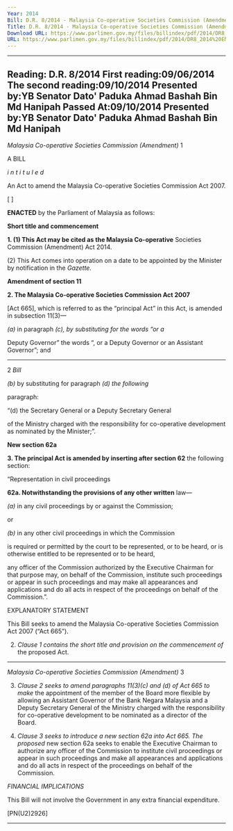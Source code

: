 ```yaml
---
Year: 2014
Bill: D.R. 8/2014 - Malaysia Co-operative Societies Commission (Amendment) Bill 2014 (Passed)
Title: D.R. 8/2014 - Malaysia Co-operative Societies Commission (Amendment) Bill 2014 (Passed)
Download URL: https://www.parlimen.gov.my/files/billindex/pdf/2014/DR8_2014%20ENG.pdf
URL: https://www.parlimen.gov.my/files/billindex/pdf/2014/DR8_2014%20ENG.pdf
---
```

---
Reading:
D.R. 8/2014
First reading:09/06/2014
The second reading:09/10/2014
Presented by:YB Senator Dato' Paduka Ahmad Bashah Bin Md Hanipah
Passed At:09/10/2014
Presented by:YB Senator Dato' Paduka Ahmad Bashah Bin Md Hanipah
---

_Malaysia Co-operative Societies Commission (Amendment)_ 1

A BILL

_i n t i t u l e d_

An Act to amend the Malaysia Co-operative Societies Commission
Act 2007.

[ ]

**ENACTED** by the Parliament of Malaysia as follows:

**Short title and commencement**

**1. (1) This Act may be cited as the Malaysia Co-operative**
Societies Commission (Amendment) Act 2014.

(2) This Act comes into operation on a date to be appointed
by the Minister by notification in the _Gazette._

**Amendment of section 11**

**2. The Malaysia Co-operative Societies Commission Act 2007**

[Act 665], which is referred to as the “principal Act” in this Act,
is amended in subsection 11(3)—

_(a)_ in paragraph _(c), by substituting for the words “or a_

Deputy Governor” the words “, or a Deputy Governor
or an Assistant Governor”; and


-----

2 _Bill_

_(b)_ by substituting for paragraph _(d) the following_

paragraph:

“(d) the Secretary General or a Deputy Secretary General

of the Ministry charged with the responsibility
for co-operative development as nominated by
the Minister;”.

**New section 62a**

**3. The principal Act is amended by inserting after section 62**
the following section:

“Representation in civil proceedings

**62a. Notwithstanding the provisions of any other written**
law—

_(a)_ in any civil proceedings by or against the Commission;

or

_(b)_ in any other civil proceedings in which the Commission

is required or permitted by the court to be represented,
or to be heard, or is otherwise entitled to be represented
or to be heard,

any officer of the Commission authorized by the Executive
Chairman for that purpose may, on behalf of the Commission,
institute such proceedings or appear in such proceedings and
may make all appearances and applications and do all acts in
respect of the proceedings on behalf of the Commission.”.

EXPLANATORY STATEMENT

This Bill seeks to amend the Malaysia Co-operative Societies Commission
Act 2007 (“Act 665”).

2. _Clause 1 contains the short title and provision on the commencement of_
the proposed Act.


-----

_Malaysia Co-operative Societies Commission (Amendment)_ 3

3. _Clause 2 seeks to amend paragraphs 11(3)(c) and_ _(d) of Act 665 to make_
the appointment of the member of the Board more flexible by allowing an
Assistant Governor of the Bank Negara Malaysia and a Deputy Secretary
General of the Ministry charged with the responsibility for co-operative
development to be nominated as a director of the Board.

4. _Clause 3 seeks to introduce a new section 62a into Act 665. The proposed_
new section 62a seeks to enable the Executive Chairman to authorize any
officer of the Commission to institute civil proceedings or appear in such
proceedings and make all appearances and applications and do all acts in
respect of the proceedings on behalf of the Commission.

_FINANCIAL IMPLICATIONS_

This Bill will not involve the Government in any extra financial
expenditure.

[PN(U2)2926]


-----

